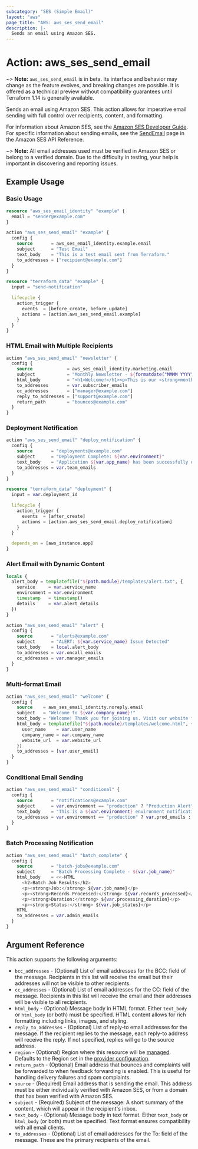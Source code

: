 ```yaml
---
subcategory: "SES (Simple Email)"
layout: "aws"
page_title: "AWS: aws_ses_send_email"
description: |-
  Sends an email using Amazon SES.
---
```


# Action: aws_ses_send_email

~> **Note:** `aws_ses_send_email` is in beta. Its interface and behavior may change as the feature evolves, and breaking changes are possible. It is offered as a technical preview without compatibility guarantees until Terraform 1.14 is generally available.

Sends an email using Amazon SES. This action allows for imperative email sending with full control over recipients, content, and formatting.

For information about Amazon SES, see the [Amazon SES Developer Guide](https://docs.aws.amazon.com/ses/latest/dg/). For specific information about sending emails, see the [SendEmail](https://docs.aws.amazon.com/ses/latest/APIReference/API_SendEmail.html) page in the Amazon SES API Reference.

~> **Note:** All email addresses used must be verified in Amazon SES or belong to a verified domain. Due to the difficulty in testing, your help is important in discovering and reporting issues.

## Example Usage

### Basic Usage

```terraform
resource "aws_ses_email_identity" "example" {
  email = "sender@example.com"
}

action "aws_ses_send_email" "example" {
  config {
    source       = aws_ses_email_identity.example.email
    subject      = "Test Email"
    text_body    = "This is a test email sent from Terraform."
    to_addresses = ["recipient@example.com"]
  }
}

resource "terraform_data" "example" {
  input = "send-notification"

  lifecycle {
    action_trigger {
      events  = [before_create, before_update]
      actions = [action.aws_ses_send_email.example]
    }
  }
}
```

### HTML Email with Multiple Recipients

```terraform
action "aws_ses_send_email" "newsletter" {
  config {
    source             = aws_ses_email_identity.marketing.email
    subject            = "Monthly Newsletter - ${formatdate("MMMM YYYY", timestamp())}"
    html_body          = "<h1>Welcome!</h1><p>This is our <strong>monthly newsletter</strong>.</p>"
    to_addresses       = var.subscriber_emails
    cc_addresses       = ["manager@example.com"]
    reply_to_addresses = ["support@example.com"]
    return_path        = "bounces@example.com"
  }
}
```

### Deployment Notification

```terraform
action "aws_ses_send_email" "deploy_notification" {
  config {
    source       = "deployments@example.com"
    subject      = "Deployment Complete: ${var.environment}"
    text_body    = "Application ${var.app_name} has been successfully deployed to ${var.environment}."
    to_addresses = var.team_emails
  }
}

resource "terraform_data" "deployment" {
  input = var.deployment_id

  lifecycle {
    action_trigger {
      events  = [after_create]
      actions = [action.aws_ses_send_email.deploy_notification]
    }
  }

  depends_on = [aws_instance.app]
}
```

### Alert Email with Dynamic Content

```terraform
locals {
  alert_body = templatefile("${path.module}/templates/alert.txt", {
    service     = var.service_name
    environment = var.environment
    timestamp   = timestamp()
    details     = var.alert_details
  })
}

action "aws_ses_send_email" "alert" {
  config {
    source       = "alerts@example.com"
    subject      = "ALERT: ${var.service_name} Issue Detected"
    text_body    = local.alert_body
    to_addresses = var.oncall_emails
    cc_addresses = var.manager_emails
  }
}
```

### Multi-format Email

```terraform
action "aws_ses_send_email" "welcome" {
  config {
    source    = aws_ses_email_identity.noreply.email
    subject   = "Welcome to ${var.company_name}!"
    text_body = "Welcome! Thank you for joining us. Visit our website for more information."
    html_body = templatefile("${path.module}/templates/welcome.html", {
      user_name    = var.user_name
      company_name = var.company_name
      website_url  = var.website_url
    })
    to_addresses = [var.user_email]
  }
}
```

### Conditional Email Sending

```terraform
action "aws_ses_send_email" "conditional" {
  config {
    source       = "notifications@example.com"
    subject      = var.environment == "production" ? "Production Alert" : "Test Alert"
    text_body    = "This is a ${var.environment} environment notification."
    to_addresses = var.environment == "production" ? var.prod_emails : var.dev_emails
  }
}
```

### Batch Processing Notification

```terraform
action "aws_ses_send_email" "batch_complete" {
  config {
    source       = "batch-jobs@example.com"
    subject      = "Batch Processing Complete - ${var.job_name}"
    html_body    = <<-HTML
      <h2>Batch Job Results</h2>
      <p><strong>Job:</strong> ${var.job_name}</p>
      <p><strong>Records Processed:</strong> ${var.records_processed}</p>
      <p><strong>Duration:</strong> ${var.processing_duration}</p>
      <p><strong>Status:</strong> ${var.job_status}</p>
    HTML
    to_addresses = var.admin_emails
  }
}
```

## Argument Reference

This action supports the following arguments:

* `bcc_addresses` - (Optional) List of email addresses for the BCC: field of the message. Recipients in this list will receive the email but their addresses will not be visible to other recipients.
* `cc_addresses` - (Optional) List of email addresses for the CC: field of the message. Recipients in this list will receive the email and their addresses will be visible to all recipients.
* `html_body` - (Optional) Message body in HTML format. Either `text_body` or `html_body` (or both) must be specified. HTML content allows for rich formatting including links, images, and styling.
* `reply_to_addresses` - (Optional) List of reply-to email addresses for the message. If the recipient replies to the message, each reply-to address will receive the reply. If not specified, replies will go to the source address.
* `region` - (Optional) Region where this resource will be [managed](https://docs.aws.amazon.com/general/latest/gr/rande.html#regional-endpoints). Defaults to the Region set in the [provider configuration](https://registry.terraform.io/providers/hashicorp/aws/latest/docs#aws-configuration-reference).
* `return_path` - (Optional) Email address that bounces and complaints will be forwarded to when feedback forwarding is enabled. This is useful for handling delivery failures and spam complaints.
* `source` - (Required) Email address that is sending the email. This address must be either individually verified with Amazon SES, or from a domain that has been verified with Amazon SES.
* `subject` - (Required) Subject of the message: A short summary of the content, which will appear in the recipient's inbox.
* `text_body` - (Optional) Message body in text format. Either `text_body` or `html_body` (or both) must be specified. Text format ensures compatibility with all email clients.
* `to_addresses` - (Optional) List of email addresses for the To: field of the message. These are the primary recipients of the email.

